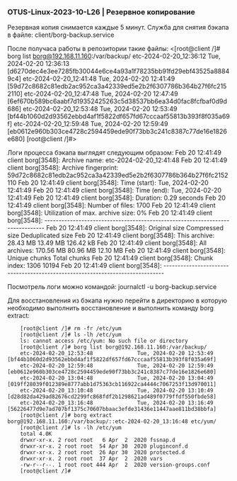 ### OTUS-Linux-2023-10-L26 | Резервное копирование

Резервная копия снимается каждые 5 минут.
Служба для снятия бэкапа в файле: client/borg-backup.service

После получаса работы в репозитории такие файлы:
		<[root@client /]# borg list borg@192.168.11.160:/var/backup/
		etc-2024-02-20_12:36:12              Tue, 2024-02-20 12:36:13 [d6270dec4e3ee7285fb30044e6ce4a93a1f78235bb91fd29ebf43525a88849c4]
		etc-2024-02-20_12:41:48              Tue, 2024-02-20 12:41:49 [59d72c8682c81edb2ac952ca3a42339ed5e2b2f6307786b364b27f6fc2152110]
		etc-2024-02-20_12:47:48              Tue, 2024-02-20 12:47:49 [6ef670b589bc6aabf7d19352425263c5d38537bb6ea34d0fac8fcfbaf0d9d686]
		etc-2024-02-20_12:53:48              Tue, 2024-02-20 12:53:49 [bf44b1060d2d93562ebbd4af1f5822df657fd67cccaaf55813b393f8f035a69f]
		etc-2024-02-20_12:59:48              Tue, 2024-02-20 12:59:49 [eb0612e960b303ce4728c2594459ede90f73bb3c241c8387c77de16e1826e680]
		[root@client /]#>

Логи процесса бэкапа выглядят следующим образом:
		Feb 20 12:41:49 client borg[3548]: Archive name: etc-2024-02-20_12:41:48
		Feb 20 12:41:49 client borg[3548]: Archive fingerprint: 59d72c8682c81edb2ac952ca3a42339ed5e2b2f6307786b364b27f6fc2152110
		Feb 20 12:41:49 client borg[3548]: Time (start): Tue, 2024-02-20 12:41:49
		Feb 20 12:41:49 client borg[3548]: Time (end):   Tue, 2024-02-20 12:41:49
		Feb 20 12:41:49 client borg[3548]: Duration: 0.29 seconds
		Feb 20 12:41:49 client borg[3548]: Number of files: 1700
		Feb 20 12:41:49 client borg[3548]: Utilization of max. archive size: 0%
		Feb 20 12:41:49 client borg[3548]: ------------------------------------------------------------------------------
		Feb 20 12:41:49 client borg[3548]: Original size      Compressed size    Deduplicated size
		Feb 20 12:41:49 client borg[3548]: This archive:               28.43 MB             13.49 MB            126.42 kB
		Feb 20 12:41:49 client borg[3548]: All archives:              170.56 MB             80.96 MB             12.10 MB
		Feb 20 12:41:49 client borg[3548]: Unique chunks         Total chunks
		Feb 20 12:41:49 client borg[3548]: Chunk index:                    1306                10194
		Feb 20 12:41:49 client borg[3548]: ------------------------------------------------------------------------------

Посмотрель логи можно командой: journalctl -u borg-backup.service

Для восстановления из бэкапа нужно перейти в директорию в которую необходимо выполнить восстановление и выполнить команду borg extract:

		[root@client /]# rm -fr /etc/yum
		[root@client /]# ls -lh /etc/yum
		ls: cannot access /etc/yum: No such file or directory
		[root@client /]# borg list borg@192.168.11.160:/var/backup/
		etc-2024-02-20_12:53:48              Tue, 2024-02-20 12:53:49 [bf44b1060d2d93562ebbd4af1f5822df657fd67cccaaf55813b393f8f035a69f]
		etc-2024-02-20_12:59:48              Tue, 2024-02-20 12:59:49 [eb0612e960b303ce4728c2594459ede90f73bb3c241c8387c77de16e1826e680]
		etc-2024-02-20_13:04:48              Tue, 2024-02-20 13:04:49 [019ff28039f012389e8777abb1d75363cb116922ca4444c7067253f13d970011]
		etc-2024-02-20_13:10:48              Tue, 2024-02-20 13:10:49 [d28d82da429ad82676cd2299fc868fdf2b1298621ad489f0779ffdf550fbde58]
		etc-2024-02-20_13:16:48              Tue, 2024-02-20 13:16:49 [56226477d9e7ad707bf1375c70607bbaac3efde31436e11447aae811bd38bbfa]
		[root@client /]# borg extract borg@192.168.11.160:/var/backup/::etc-2024-02-20_13:16:48 etc/yum/ 
		[root@client /]# ls -lh /etc/yum
		total 4.0K
		drwxr-xr-x. 2 root root   6 Apr  2  2020 fssnap.d
		drwxr-xr-x. 2 root root  54 Apr 30  2020 pluginconf.d
		drwxr-xr-x. 2 root root  26 Apr 30  2020 protected.d
		drwxr-xr-x. 2 root root  37 Apr  2  2020 vars
		-rw-r--r--. 1 root root 444 Apr  2  2020 version-groups.conf
		[root@client /]# 